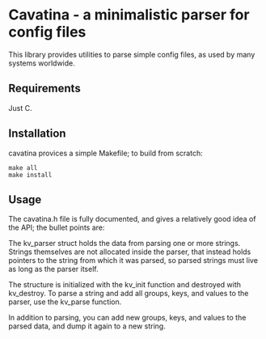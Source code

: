 Cavatina - a minimalistic parser for config files
=================================================

This library provides utilities to parse simple config files, as used by many
systems worldwide.

Requirements
------------

Just C.

Installation
------------

cavatina provices a simple Makefile; to build from scratch:

    make all
    make install

Usage
-----

The cavatina.h file is fully documented, and gives a relatively good idea of the
API; the bullet points are:

The kv_parser struct holds the data from parsing one or more strings. Strings
themselves are not allocated inside the parser, that instead holds pointers to
the string from which it was parsed, so parsed strings must live as long as the
parser itself.

The structure is initialized with the kv_init function and destroyed with
kv_destroy. To parse a string and add all groups, keys, and values to the
parser, use the kv_parse function.

In addition to parsing, you can add new groups, keys, and values to the parsed
data, and dump it again to a new string.
